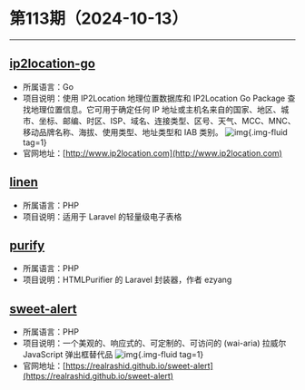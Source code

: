 # 第113期（2024-10-13）

---
## [ip2location-go](https://github.com/ip2location/ip2location-go)
- 所属语言：Go
- 项目说明：使用 IP2Location 地理位置数据库和 IP2Location Go Package 查找地理位置信息。它可用于确定任何 IP 地址或主机名来自的国家、地区、城市、坐标、邮编、时区、ISP、域名、连接类型、区号、天气、MCC、MNC、移动品牌名称、海拔、使用类型、地址类型和 IAB 类别。
![img](https://mirror.ghproxy.com/https://raw.githubusercontent.com/xiaoxuan6/weekly/main/docs/static/images/2024-10-13/1728813681.png){.img-fluid tag=1}
- 官网地址：[http://www.ip2location.com](http://www.ip2location.com)

## [linen](https://github.com/glhd/linen)
- 所属语言：PHP
- 项目说明：适用于 Laravel 的轻量级电子表格

## [purify](https://github.com/stevebauman/purify)
- 所属语言：PHP
- 项目说明：HTMLPurifier 的 Laravel 封装器，作者 ezyang

## [sweet-alert](https://github.com/realrashid/sweet-alert)
- 所属语言：PHP
- 项目说明：一个美观的、响应式的、可定制的、可访问的 (wai-aria) 拉威尔 JavaScript 弹出框替代品
![img](https://mirror.ghproxy.com/https://raw.githubusercontent.com/xiaoxuan6/weekly/main/docs/static/images/2024-10-13/1728820114.png){.img-fluid tag=1}
- 官网地址：[https://realrashid.github.io/sweet-alert](https://realrashid.github.io/sweet-alert)
